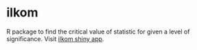 # ilkom
R package to find the critical value of statistic for given a level of significance.
Visit [ilkom shiny app](https://m-rezafahlevi.shinyapps.io/ilkom/).

